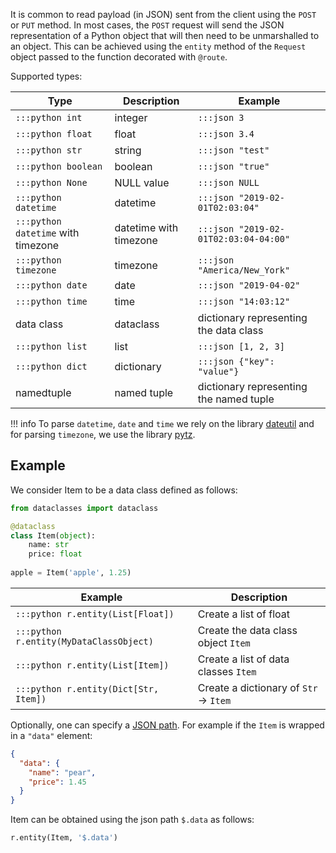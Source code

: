 It is common to read payload (in JSON) sent from the client using the `POST` or `PUT` method.
In most cases, the `POST` request will send the JSON representation of a Python object that will then
need to be unmarshalled to an object. This can be achieved using the `entity` method of the `Request` object passed to the function decorated with `@route`.

Supported types:

Type | Description | Example
-----|-------------|--------
`:::python int`  | integer     | `:::json 3`
`:::python float`| float       | `:::json 3.4`
`:::python str`  | string      | `:::json "test"`
`:::python boolean` | boolean  | `:::json "true"`
`:::python None` | NULL value   | `:::json NULL`
`:::python datetime` | datetime | `:::json "2019-02-01T02:03:04"`
`:::python datetime` with timezone | datetime with timezone | `:::json "2019-02-01T02:03:04-04:00"`
`:::python timezone` | timezone | `:::json "America/New_York"`
`:::python date` | date | `:::json "2019-04-02"`
`:::python time` | time | `:::json "14:03:12"`
data class | dataclass | dictionary representing the data class
`:::python list` | list | `:::json [1, 2, 3]`
`:::python dict` | dictionary | `:::json {"key": "value"}`
namedtuple | named tuple | dictionary representing the named tuple

!!! info
    To parse `datetime`, `date` and `time` we rely on the library [dateutil](https://dateutil.readthedocs.io/en/stable/) and
    for parsing `timezone`, we use the library [pytz](https://pythonhosted.org/pytz/).

## Example

We consider Item to be a data class defined as follows:
```python
from dataclasses import dataclass

@dataclass
class Item(object):
    name: str
    price: float
    
apple = Item('apple', 1.25)
```

Example | Description
--------|------------
`:::python r.entity(List[Float])` | Create a list of float
`:::python r.entity(MyDataClassObject)` | Create the data class object `Item`
`:::python r.entity(List[Item])` | Create a list of data classes `Item`
`:::python r.entity(Dict[Str, Item])` | Create a dictionary of `Str` -> `Item`

Optionally, one can specify a [JSON path](https://github.com/h2non/jsonpath-ng). For example if the `Item` is wrapped in a `"data"` element:
```json
{
  "data": {
    "name": "pear",
    "price": 1.45
  }
}
```

Item can be obtained using the json path `$.data` as follows:
```python
r.entity(Item, '$.data')
```
